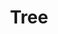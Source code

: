 ---
permalink: /tree/components/o-tree.component/api
title: "Tree"
comp: tree
layout: o-component
nav_exclude: true
---